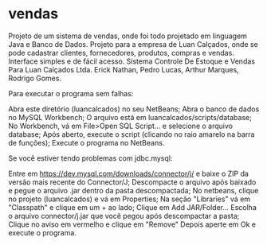 # vendas
Projeto de um sistema de vendas, onde foi todo projetado em linguagem Java e Banco de Dados. Projeto para a empresa de Luan Calçados, onde se pode cadastrar clientes, fornecedores, produtos, compras e vendas. Interface simples e de fácil acesso.
Sistema Controle De Estoque e Vendas Para Luan Calçados Ltda.
Erick Nathan, Pedro Lucas, Arthur Marques, Rodrigo Gomes.

Para executar o programa sem falhas:

Abra este diretório (luancalcados) no seu NetBeans;
Abra o banco de dados no MySQL Workbench;
O arquivo está em luancalcados/scripts/database;
No Workbench, vá em File>Open SQL Script... e selecione o arquivo database;
Após aberto, execute o script (clicando no raio amarelo na barra de funções);
Execute o programa no NetBeans.

Se você estiver tendo problemas com jdbc.mysql:

Entre em https://dev.mysql.com/downloads/connector/j/ e baixe o ZIP da versão mais recente do Connector/J;
Descompacte o arquivo após baixado e pegue o arquivo .jar dentro da pasta descompactada;
No netbeans, clique no projeto (luancalcados) e vá em Properties;
Na seção "Libraries" vá em "Classpath" e clique em um + ao lado;
Clique em Add JAR/Folder...
Escolha o arquivo connector/j.jar que você pegou após descompactar a pasta;
Clique no aviso em vermelho e clique em "Remove"
Depois aperte em Ok e execute o programa.
